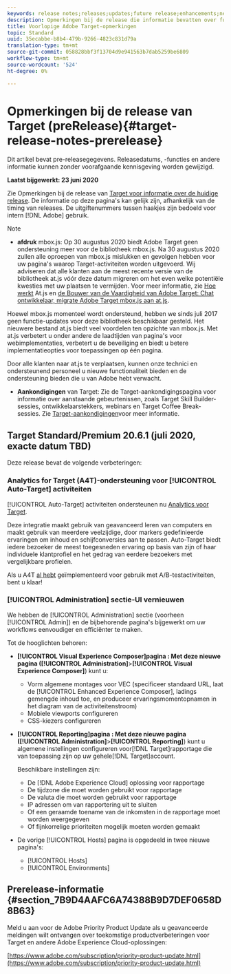 ```yaml
---
keywords: release notes;releases;updates;future release;enhancements;new features;fixes;updates
description: Opmerkingen bij de release die informatie bevatten over functies, verbeteringen en oplossingen voor de nieuwste of komende DNL Adobe Target-releases.
title: Voorlopige Adobe Target-opmerkingen
topic: Standard
uuid: 35ecabbe-b8b4-479b-9266-4823c831d79a
translation-type: tm+mt
source-git-commit: 058828bbf3f13704d9e941563b7dab5259be6809
workflow-type: tm+mt
source-wordcount: '524'
ht-degree: 0%

---
```



# Opmerkingen bij de release van Target (preRelease){#target-release-notes-prerelease}

Dit artikel bevat pre-releasegegevens. Releasedatums, -functies en andere informatie kunnen zonder voorafgaande kennisgeving worden gewijzigd.

**Laatst bijgewerkt: 23 juni 2020**

Zie Opmerkingen bij de release van [Target voor informatie over de huidige release](release-notes.md). De informatie op deze pagina&#39;s kan gelijk zijn, afhankelijk van de timing van releases. De uitgiftenummers tussen haakjes zijn bedoeld voor intern [!DNL Adobe] gebruik.

>[!NOTE]
>
>* **afdruk** mbox.js: Op 30 augustus 2020 biedt Adobe Target geen ondersteuning meer voor de bibliotheek mbox.js. Na 30 augustus 2020 zullen alle oproepen van mbox.js mislukken en gevolgen hebben voor uw pagina&#39;s waarop Target-activiteiten worden uitgevoerd. Wij adviseren dat alle klanten aan de meest recente versie van de bibliotheek at.js vóór deze datum migreren om het even welke potentiële kwesties met uw plaatsen te vermijden. Voor meer informatie, zie [Hoe werkt](/help/c-implementing-target/c-implementing-target-for-client-side-web/c-how-atjs-works/how-atjs-works.md) At.js en [de Bouwer van de Vaardigheid van Adobe Target: Chat ontwikkelaar, migrate Adobe Target mbox.js aan at.js](https://seminars.adobeconnect.com/ptdo6mfo6qn6/?proto=true).
   >
   >   
   Hoewel mbox.js momenteel wordt ondersteund, hebben we sinds juli 2017 geen functie-updates voor deze bibliotheek beschikbaar gesteld. Het nieuwere bestand at.js biedt veel voordelen ten opzichte van mbox.js. Met at.js verbetert u onder andere de laadtijden van pagina&#39;s voor webimplementaties, verbetert u de beveiliging en biedt u betere implementatieopties voor toepassingen op één pagina.
   >
   >   
   Door alle klanten naar at.js te verplaatsen, kunnen onze technici en ondersteunend personeel u nieuwe functionaliteit bieden en de ondersteuning bieden die u van Adobe hebt verwacht.
   >
   >
* **Aankondigingen** van Target: Zie de Target-aankondigingspagina voor informatie over aanstaande gebeurtenissen, zoals Target Skill Builder-sessies, ontwikkelaarstekkers, webinars en Target Coffee Break-sessies. Zie [Target-aankondigingen](/help/r-release-notes/target-announcements.md)voor meer informatie.


## Target Standard/Premium 20.6.1 (juli 2020, exacte datum TBD)

Deze release bevat de volgende verbeteringen:

### Analytics for Target (A4T)-ondersteuning voor [!UICONTROL Auto-Target] activiteiten

[!UICONTROL Auto-Target] activiteiten ondersteunen nu [Analytics voor Target](/help/c-integrating-target-with-mac/a4t/a4t.md).

Deze integratie maakt gebruik van geavanceerd leren van computers en maakt gebruik van meerdere veelzijdige, door markers gedefinieerde ervaringen om inhoud en schijfconversies aan te passen. Auto-Target biedt iedere bezoeker de meest toegesneden ervaring op basis van zijn of haar individuele klantprofiel en het gedrag van eerdere bezoekers met vergelijkbare profielen.

Als u A4T [al hebt](/help/c-integrating-target-with-mac/a4t/a4timplementation.md) geïmplementeerd voor gebruik met A/B-testactiviteiten, bent u klaar!

### [!UICONTROL Administration] sectie-UI vernieuwen

We hebben de [!UICONTROL Administration] sectie (voorheen [!UICONTROL Admin]) en de bijbehorende pagina&#39;s bijgewerkt om uw workflows eenvoudiger en efficiënter te maken.

Tot de hooglichten behoren:

* **[!UICONTROL Visual Experience Composer]pagina **: Met deze nieuwe pagina (**[!UICONTROL Administration]**>**[!UICONTROL Visual Experience Composer]**) kunt u:

   * Vorm algemene montages voor VEC (specificeer standaard URL, laat de [!UICONTROL Enhanced Experience Composer], ladings gemengde inhoud toe, en produceer ervaringsmomentopnamen in het diagram van de activiteitenstroom)
   * Mobiele viewports configureren
   * CSS-kiezers configureren

* **[!UICONTROL Reporting]pagina **: Met deze nieuwe pagina (**[!UICONTROL Administration]**>**[!UICONTROL Reporting]**) kunt u algemene instellingen configureren voor[!DNL Target]rapportage die van toepassing zijn op uw gehele[!DNL Target]account.

   Beschikbare instellingen zijn:

   * De [!DNL Adobe Experience Cloud] oplossing voor rapportage
   * De tijdzone die moet worden gebruikt voor rapportage
   * De valuta die moet worden gebruikt voor rapportage
   * IP adressen om van rapportering uit te sluiten
   * Of een geraamde toename van de inkomsten in de rapportage moet worden weergegeven
   * Of fijnkorrelige prioriteiten mogelijk moeten worden gemaakt

* De vorige [!UICONTROL Hosts] pagina is opgedeeld in twee nieuwe pagina&#39;s:

   * [!UICONTROL Hosts]
   * [!UICONTROL Environments]

## Prerelease-informatie {#section_7B9D4AAFC6A74388B9D7DEF0658D8B63}

Meld u aan voor de Adobe Priority Product Update als u geavanceerde meldingen wilt ontvangen over toekomstige productverbeteringen voor Target en andere Adobe Experience Cloud-oplossingen:

[https://www.adobe.com/subscription/priority-product-update.html](https://www.adobe.com/subscription/priority-product-update.html)
